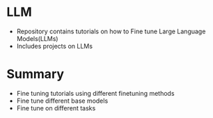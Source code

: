 # LLM
- Repository contains tutorials on how to Fine tune Large Language Models(LLMs)
- Includes projects on LLMs


# Summary
- Fine tuning tutorials using different finetuning methods
- Fine tune different base models
- Fine tune on different tasks


